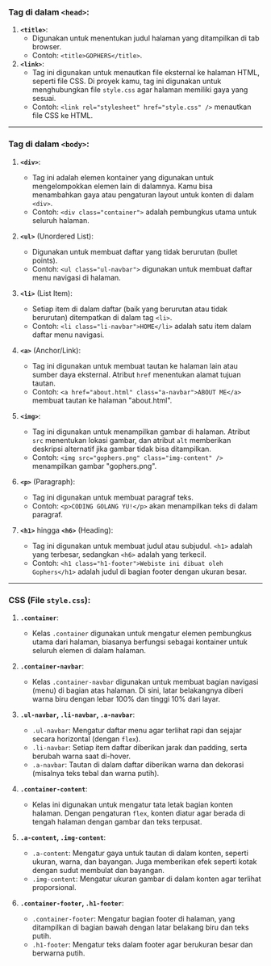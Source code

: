 ### Tag di dalam `<head>`:

1. **`<title>`**:
    - Digunakan untuk menentukan judul halaman yang ditampilkan di tab browser.
    - Contoh: `<title>GOPHERS</title>`.
2. **`<link>`**:
    - Tag ini digunakan untuk menautkan file eksternal ke halaman HTML, seperti file CSS. Di proyek kamu, tag ini digunakan untuk menghubungkan file `style.css` agar halaman memiliki gaya yang sesuai.
    - Contoh: `<link rel="stylesheet" href="style.css" />` menautkan file CSS ke HTML.

---

### Tag di dalam `<body>`:

1. **`<div>`**:
    
    - Tag ini adalah elemen kontainer yang digunakan untuk mengelompokkan elemen lain di dalamnya. Kamu bisa menambahkan gaya atau pengaturan layout untuk konten di dalam `<div>`.
    - Contoh: `<div class="container">` adalah pembungkus utama untuk seluruh halaman.
2. **`<ul>`** (Unordered List):
    
    - Digunakan untuk membuat daftar yang tidak berurutan (bullet points).
    - Contoh: `<ul class="ul-navbar">` digunakan untuk membuat daftar menu navigasi di halaman.
3. **`<li>`** (List Item):
    
    - Setiap item di dalam daftar (baik yang berurutan atau tidak berurutan) ditempatkan di dalam tag `<li>`.
    - Contoh: `<li class="li-navbar">HOME</li>` adalah satu item dalam daftar menu navigasi.
4. **`<a>`** (Anchor/Link):
    
    - Tag ini digunakan untuk membuat tautan ke halaman lain atau sumber daya eksternal. Atribut `href` menentukan alamat tujuan tautan.
    - Contoh: `<a href="about.html" class="a-navbar">ABOUT ME</a>` membuat tautan ke halaman "about.html".
5. **`<img>`**:
    
    - Tag ini digunakan untuk menampilkan gambar di halaman. Atribut `src` menentukan lokasi gambar, dan atribut `alt` memberikan deskripsi alternatif jika gambar tidak bisa ditampilkan.
    - Contoh: `<img src="gophers.png" class="img-content" />` menampilkan gambar "gophers.png".
6. **`<p>`** (Paragraph):
    
    - Tag ini digunakan untuk membuat paragraf teks.
    - Contoh: `<p>CODING GOLANG YU!</p>` akan menampilkan teks di dalam paragraf.
7. **`<h1>`** hingga **`<h6>`** (Heading):
    
    - Tag ini digunakan untuk membuat judul atau subjudul. `<h1>` adalah yang terbesar, sedangkan `<h6>` adalah yang terkecil.
    - Contoh: `<h1 class="h1-footer">Webiste ini dibuat oleh Gophers</h1>` adalah judul di bagian footer dengan ukuran besar.

---

### CSS (File `style.css`):

1. **`.container`**:
    
    - Kelas `.container` digunakan untuk mengatur elemen pembungkus utama dari halaman, biasanya berfungsi sebagai kontainer untuk seluruh elemen di dalam halaman.
2. **`.container-navbar`**:
    
    - Kelas `.container-navbar` digunakan untuk membuat bagian navigasi (menu) di bagian atas halaman. Di sini, latar belakangnya diberi warna biru dengan lebar 100% dan tinggi 10% dari layar.
3. **`.ul-navbar`, `.li-navbar`, `.a-navbar`**:
    
    - `.ul-navbar`: Mengatur daftar menu agar terlihat rapi dan sejajar secara horizontal (dengan `flex`).
    - `.li-navbar`: Setiap item daftar diberikan jarak dan padding, serta berubah warna saat di-hover.
    - `.a-navbar`: Tautan di dalam daftar diberikan warna dan dekorasi (misalnya teks tebal dan warna putih).
4. **`.container-content`**:
    
    - Kelas ini digunakan untuk mengatur tata letak bagian konten halaman. Dengan pengaturan `flex`, konten diatur agar berada di tengah halaman dengan gambar dan teks terpusat.
5. **`.a-content`, `.img-content`**:
    
    - `.a-content`: Mengatur gaya untuk tautan di dalam konten, seperti ukuran, warna, dan bayangan. Juga memberikan efek seperti kotak dengan sudut membulat dan bayangan.
    - `.img-content`: Mengatur ukuran gambar di dalam konten agar terlihat proporsional.
6. **`.container-footer`, `.h1-footer`**:
    
    - `.container-footer`: Mengatur bagian footer di halaman, yang ditampilkan di bagian bawah dengan latar belakang biru dan teks putih.
    - `.h1-footer`: Mengatur teks dalam footer agar berukuran besar dan berwarna putih.

